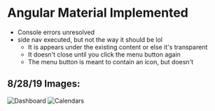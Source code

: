 # Angular Material Implemented
* Console errors unresolved
* side nav executed, but not the way it should be lol
    * It is appears under the existing content or else it's transparent
    * It doesn't close until you click the menu button again
    * The menu button is meant to contain an icon, but doesn't

## 8/28/19 Images:
![Dashboard](https://github.com/JessicaNations/angular-safari/blob/master/src/assets/images/dashboard8-29.png)
![Calendars](https://github.com/JessicaNations/angular-safari/blob/master/src/assets/images/calendars8-29.png)
